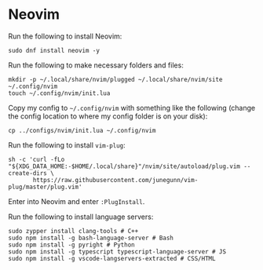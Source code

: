 # Neovim

Run the following to install Neovim:

```
sudo dnf install neovim -y
```

Run the following to make necessary folders and files:

```
mkdir -p ~/.local/share/nvim/plugged ~/.local/share/nvim/site ~/.config/nvim
touch ~/.config/nvim/init.lua
```

Copy my config to `~/.config/nvim` with something like the following (change the config location to where my config folder is on your disk):

```
cp ../configs/nvim/init.lua ~/.config/nvim
```

Run the following to install `vim-plug`:

```
sh -c 'curl -fLo "${XDG_DATA_HOME:-$HOME/.local/share}"/nvim/site/autoload/plug.vim --create-dirs \
       https://raw.githubusercontent.com/junegunn/vim-plug/master/plug.vim'
```

Enter into Neovim and enter `:PlugInstall`.


Run the following to install language servers:

```
sudo zypper install clang-tools # C++
sudo npm install -g bash-language-server # Bash
sudo npm install -g pyright # Python
sudo npm install -g typescript typescript-language-server # JS
sudo npm install -g vscode-langservers-extracted # CSS/HTML
```
